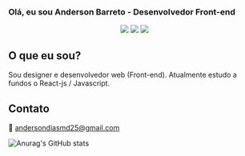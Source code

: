 ### Olá, eu sou Anderson Barreto - Desenvolvedor Front-end
<div align="center">
<img src="https://img.shields.io/badge/-Instagram-%23E4405F?style=for-the-badge&amp;logo=instagram&amp;logoColor=white" href="https://www.instagram.com/odesigneranderson/" style="max-width: 100%;">
 
 <img src="https://img.shields.io/badge/Discord-7289DA?style=for-the-badge&amp;logo=discord&amp;logoColor=white" style="max-width: 100%;" href="https://discord.gg/sBVUZWMgfd">
 
 <img src="https://img.shields.io/badge/-LinkedIn-%230077B5?style=for-the-badge&amp;logo=linkedin&amp;logoColor=white" style="max-width: 100%;" href="https://www.linkedin.com/in/anderson-barreto-bb7b3122b">
</div>



## O que eu sou?
Sou designer e desenvolvedor web (Front-end). 
Atualmente estudo a fundos o React-js / Javascript.


## Contato
📧 andersondiasmd25@gmail.com

![Anurag's GitHub stats](https://github-readme-stats.vercel.app/api?username=andersonDias89&show_icons=true&theme=radical)





